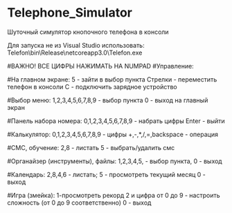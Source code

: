 # Telephone_Simulator
Шуточный симулятор кнопочного телефона в консоли

Для запуска не из Visual Studio использовать:
Telefon\bin\Release\netcoreapp3.0\Telefon.exe

#ВАЖНО! ВСЕ ЦИФРЫ НАЖИМАТЬ НА NUMPAD
#Управление:

#На главном экране:
5 - зайти в выбор пункта
Стрелки - переместить телефон в консоли
C - подключить зарядное устройство

#Выбор меню:
1,2,3,4,5,6,7,8,9 - выбор пункта
0 - выход на главный экран

#Панель набора номера:
0,1,2,3,4,5,6,7,8,9 - набрать цифры
Enter - выйти

#Калькулятор:
0,1,2,3,4,5,6,7,8,9 - цифры
+,-,*,/,=,backspace - операция

#СМС, обучение:
2,8 - листать
5 - выбрать/удалить смс

#Органайзер (инструменты), файлы:
1,2,3,4,5, - выбор пункта, 0 - выход

#Календарь:
2,8,4,6 - листать; 5 - просмотреть текущий месяц
0 - выход

#Игра (змейка):
1-просмотреть рекорд
2 и цифра от 0 до 9 - настроить сложность (от 0 до 9 соответственно)
0 - выход
